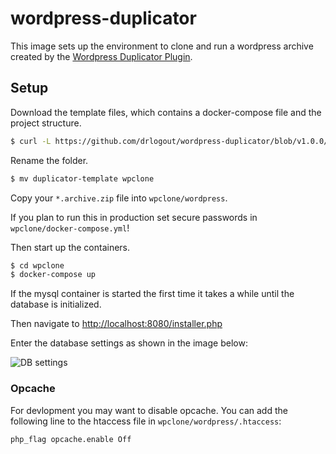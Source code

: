 # wordpress-duplicator

This image sets up the environment to clone and run a wordpress archive created by the [Wordpress Duplicator Plugin](https://de.wordpress.org/plugins/duplicator).

## Setup

Download the template files, which contains a docker-compose file and the project structure.

```bash
$ curl -L https://github.com/drlogout/wordpress-duplicator/blob/v1.0.0/duplicator-template.tar.gz\?raw\=true | tar xz
```

Rename the folder.

```bash
$ mv duplicator-template wpclone
```

Copy your `*.archive.zip` file into `wpclone/wordpress`.

If you plan to run this in production set secure passwords in `wpclone/docker-compose.yml`!

Then start up the containers.

```bash
$ cd wpclone
$ docker-compose up
```

If the mysql container is started the first time it takes a while until the database is initialized.

Then navigate to [http://localhost:8080/installer.php](http://localhost:8080/installer.php)

Enter the database settings as shown in the image below:

![DB settings](https://github.com/drlogout/wordpress-duplicator/raw/master/images/installer-db-settings.png "DB settings")

### Opcache

For devlopment you may want to disable opcache. You can add the following line to the htaccess file in `wpclone/wordpress/.htaccess`:

`php_flag opcache.enable Off`
